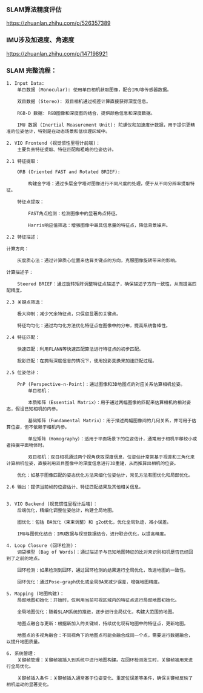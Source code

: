 ### SLAM算法精度评估


https://zhuanlan.zhihu.com/p/526357389


### IMU涉及加速度、角速度

https://zhuanlan.zhihu.com/p/147198921



### SLAM 完整流程：
	1. Input Data:
		单目数据 (Monocular): 使用单目相机获取图像，配合IMU等传感器数据。

		双目数据 (Stereo): 双目相机通过视差计算直接获得深度信息。

		RGB-D 数据: RGB图像和深度图的结合，提供颜色信息和深度数据。

		IMU 数据 (Inertial Measurement Unit): 陀螺仪和加速度计数据，用于提供更精准的位姿估计，特别是在动态场景和低纹理区域中。

	2. VIO Frontend (视觉惯性里程计前端)：
		主要负责特征提取、特征匹配和粗略的位姿估计。

	2.1 特征提取：

		ORB (Oriented FAST and Rotated BRIEF):

			构建金字塔：通过多层金字塔对图像进行不同尺度的处理，便于从不同分辨率提取特征。

		特征点提取：

			FAST角点检测：检测图像中的显著角点特征。

			Harris响应值筛选：增强图像中最具信息量的特征点，降低背景噪声。

	2.2 特征描述：

	计算方向：

		灰度质心法：通过计算质心位置来估算关键点的方向，克服图像旋转带来的影响。

	计算描述子：

		Steered BRIEF：通过旋转矩阵调整特征点描述子，确保描述子方向一致性，从而提高匹配精度。

	2.3 关键点筛选：

		极大抑制：减少冗余特征点，只保留显著的关键点。

		特征均匀化：通过均匀化方法优化特征点在图像中的分布，提高系统鲁棒性。

	2.4 特征匹配：

		快速匹配：利用FLANN等快速匹配算法进行特征点的初步匹配。

		投影匹配：在拥有深度信息的情况下，使用投影变换来加速匹配过程。

	2.5 位姿估计：

		PnP (Perspective-n-Point)：通过图像和3D地图点的对应关系估算相机位姿。
			单目相机：

			本质矩阵（Essential Matrix）：用于通过两幅图像的匹配来估算相机的相对姿态，假设已知相机的内参。

			基础矩阵（Fundamental Matrix）：用于描述两幅图像间的几何关系，并可用于估算位姿，但不依赖于相机内参。

			单应矩阵（Homography）：适用于平面场景下的位姿估计，通常用于相机平移较小或者拍摄平面物体时。

			双目相机：双目相机通过两个视角获取深度信息，位姿估计常常基于视差和三角化来计算相机位姿，直接利用双目图像中的深度信息进行3D重建，从而推算出相机的位姿。

		优化：如基于图像匹配的姿态优化方法来细化位姿估计，常见方法有图优化和局部优化。

	2.6 输出：提供当前帧的位姿估计、特征匹配结果及其他相关信息。
	

	3. VIO Backend (视觉惯性里程计后端)：
		后端优化，精细化调整位姿估计，构建全局地图。

		图优化：包括 BA优化（束束调整）和 g2o优化，优化全局轨迹，减小误差。

		IMU与图优化结合：IMU数据与视觉数据结合，进行联合优化，以提高精度。

	4. Loop Closure (回环检测)：
		词袋模型 (Bag of Words)：通过描述子与已知地图特征的比对来识别相机是否已经回到了之前的地点。

		回环检测：如果检测到回环，通过回环检测的结果进行全局优化，改进地图的一致性。

		回环优化：通过Pose-graph优化或全局BA来减少误差，增强地图精度。

	5. Mapping (地图构建)：
		局部地图初始化：开始时，仅利用当前可视区域内的特征点进行局部地图初始化。

		全局地图优化：随着SLAM系统的推进，逐步进行全局优化，构建大范围的地图。

		地图点融合与更新：根据新加入的关键帧，持续优化现有地图中的特征点，更新地图。

		地图点的多视角融合：不同视角下的地图点可能会融合成同一个点，需要进行数据融合，以提升地图质量。

	6. 系统管理：
		关键帧管理：关键帧被插入到系统中进行地图构建。在回环检测发生时，关键帧被用来进行全局优化。

		关键帧插入条件：关键帧插入通常基于位姿变化、重定位误差等条件，确保关键帧反映了相机运动的显著变化。
